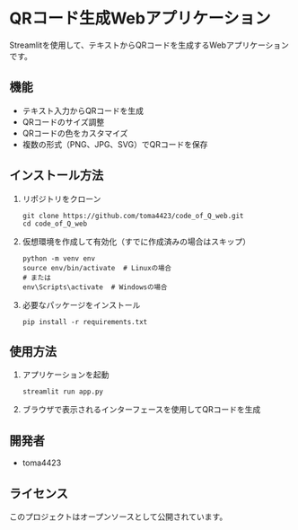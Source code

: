 # QRコード生成Webアプリケーション

Streamlitを使用して、テキストからQRコードを生成するWebアプリケーションです。

## 機能

- テキスト入力からQRコードを生成
- QRコードのサイズ調整
- QRコードの色をカスタマイズ
- 複数の形式（PNG、JPG、SVG）でQRコードを保存

## インストール方法

1. リポジトリをクローン
   ```
   git clone https://github.com/toma4423/code_of_Q_web.git
   cd code_of_Q_web
   ```

2. 仮想環境を作成して有効化（すでに作成済みの場合はスキップ）
   ```
   python -m venv env
   source env/bin/activate  # Linuxの場合
   # または
   env\Scripts\activate  # Windowsの場合
   ```

3. 必要なパッケージをインストール
   ```
   pip install -r requirements.txt
   ```

## 使用方法

1. アプリケーションを起動
   ```
   streamlit run app.py
   ```

2. ブラウザで表示されるインターフェースを使用してQRコードを生成

## 開発者

- toma4423

## ライセンス

このプロジェクトはオープンソースとして公開されています。 